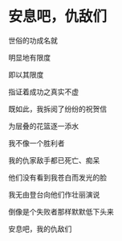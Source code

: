    

# 安息吧，仇敌们

世俗的功成名就

明显地有限度

即以其限度

指证着成功之真实不虚

既如此，我拆阅了纷纷的祝贺信

为层叠的花篮逐一添水

  

我不像一个胜利者

我的仇家敌手都已死亡、痴呆

他们没有看到我苍白而发光的脸

我无由登台向他们作壮丽演说

倒像是个失败者那样默默低下头来

安息吧，我的仇敌们